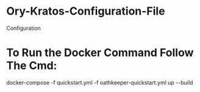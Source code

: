 # Ory-Kratos-Configuration-File
Configuration

# To Run the Docker Command Follow The Cmd:
docker-compose -f quickstart.yml -f oathkeeper-quickstart.yml up --build
